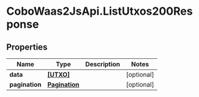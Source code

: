 # CoboWaas2JsApi.ListUtxos200Response

## Properties

Name | Type | Description | Notes
------------ | ------------- | ------------- | -------------
**data** | [**[UTXO]**](UTXO.md) |  | [optional] 
**pagination** | [**Pagination**](Pagination.md) |  | [optional] 


